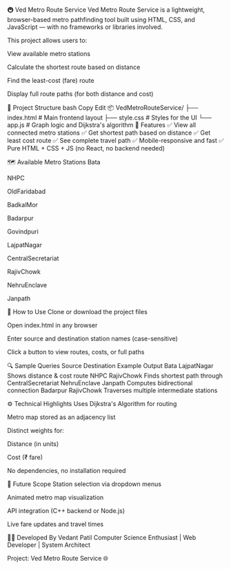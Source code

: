 
🚇 Ved Metro Route Service
Ved Metro Route Service is a lightweight, browser-based metro pathfinding tool built using HTML, CSS, and JavaScript — with no frameworks or libraries involved.

This project allows users to:

View available metro stations

Calculate the shortest route based on distance

Find the least-cost (fare) route

Display full route paths (for both distance and cost)

📁 Project Structure
bash
Copy
Edit
📦 VedMetroRouteService/
├── index.html        # Main frontend layout
├── style.css         # Styles for the UI
└── app.js            # Graph logic and Dijkstra's algorithm
🚀 Features
✅ View all connected metro stations
✅ Get shortest path based on distance
✅ Get least cost route
✅ See complete travel path
✅ Mobile-responsive and fast
✅ Pure HTML + CSS + JS (no React, no backend needed)

🗺️ Available Metro Stations
Bata

NHPC

OldFaridabad

BadkalMor

Badarpur

Govindpuri

LajpatNagar

CentralSecretariat

RajivChowk

NehruEnclave

Janpath

🧪 How to Use
Clone or download the project files

Open index.html in any browser

Enter source and destination station names (case-sensitive)

Click a button to view routes, costs, or full paths

🔍 Sample Queries
Source	Destination	Example Output
Bata	LajpatNagar	Shows distance & cost route
NHPC	RajivChowk	Finds shortest path through CentralSecretariat
NehruEnclave	Janpath	Computes bidirectional connection
Badarpur	RajivChowk	Traverses multiple intermediate stations

⚙️ Technical Highlights
Uses Dijkstra's Algorithm for routing

Metro map stored as an adjacency list

Distinct weights for:

Distance (in units)

Cost (₹ fare)

No dependencies, no installation required

📌 Future Scope
Station selection via dropdown menus

Animated metro map visualization

API integration (C++ backend or Node.js)

Live fare updates and travel times

👨‍💻 Developed By
Vedant Patil
Computer Science Enthusiast | Web Developer | System Architect

Project: Ved Metro Route Service 🌐
